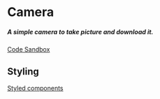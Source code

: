 # Camera

##### A simple camera to take picture and download it.

[Code Sandbox](https://codesandbox.io/s/take-photo-react-hook-w5fxk)

## Styling

[Styled components](https://styled-components.com/)
